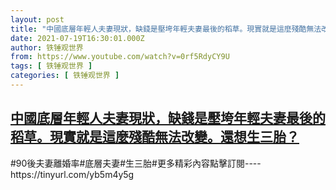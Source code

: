 ```yaml
---
layout: post
title: "中國底層年輕人夫妻現狀，缺錢是壓垮年輕夫妻最後的稻草。現實就是這麼殘酷無法改變。還想生三胎？"
date: 2021-07-19T16:30:01.000Z
author: 铁锤观世界
from: https://www.youtube.com/watch?v=0rf5RdyCY9U
tags: [ 铁锤观世界 ]
categories: [ 铁锤观世界 ]
---
```

<!--1626712201000-->
[中國底層年輕人夫妻現狀，缺錢是壓垮年輕夫妻最後的稻草。現實就是這麼殘酷無法改變。還想生三胎？](https://www.youtube.com/watch?v=0rf5RdyCY9U)
------

<div>
#90後夫妻離婚率#底層夫妻#生三胎#更多精彩內容點擊訂閱----https://tinyurl.com/yb5m4y5g
</div>
